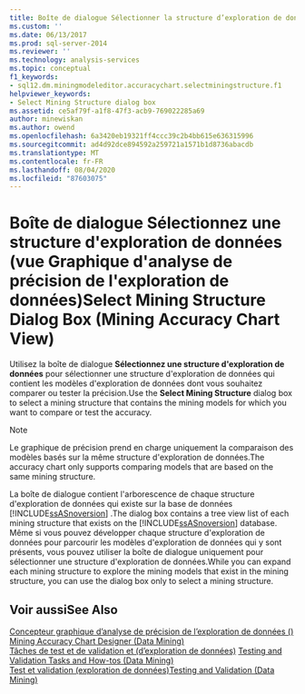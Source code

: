 ```yaml
---
title: Boîte de dialogue Sélectionner la structure d’exploration de données (vue graphique d’analyse de précision d’exploration de données) | Microsoft Docs
ms.custom: ''
ms.date: 06/13/2017
ms.prod: sql-server-2014
ms.reviewer: ''
ms.technology: analysis-services
ms.topic: conceptual
f1_keywords:
- sql12.dm.miningmodeleditor.accuracychart.selectminingstructure.f1
helpviewer_keywords:
- Select Mining Structure dialog box
ms.assetid: ce5af79f-a1f8-47f3-acb9-769022285a69
author: minewiskan
ms.author: owend
ms.openlocfilehash: 6a3420eb19321ff4ccc39c2b4bb615e636315996
ms.sourcegitcommit: ad4d92dce894592a259721a1571b1d8736abacdb
ms.translationtype: MT
ms.contentlocale: fr-FR
ms.lasthandoff: 08/04/2020
ms.locfileid: "87603075"
---
```

# <a name="select-mining-structure-dialog-box-mining-accuracy-chart-view"></a><span data-ttu-id="5f1d4-102">Boîte de dialogue Sélectionnez une structure d'exploration de données (vue Graphique d'analyse de précision de l'exploration de données)</span><span class="sxs-lookup"><span data-stu-id="5f1d4-102">Select Mining Structure Dialog Box (Mining Accuracy Chart View)</span></span>
  <span data-ttu-id="5f1d4-103">Utilisez la boîte de dialogue **Sélectionnez une structure d'exploration de données** pour sélectionner une structure d'exploration de données qui contient les modèles d'exploration de données dont vous souhaitez comparer ou tester la précision.</span><span class="sxs-lookup"><span data-stu-id="5f1d4-103">Use the **Select Mining Structure** dialog box to select a mining structure that contains the mining models for which you want to compare or test the accuracy.</span></span>  
  
> [!NOTE]  
>  <span data-ttu-id="5f1d4-104">Le graphique de précision prend en charge uniquement la comparaison des modèles basés sur la même structure d'exploration de données.</span><span class="sxs-lookup"><span data-stu-id="5f1d4-104">The accuracy chart only supports comparing models that are based on the same mining structure.</span></span>  
  
 <span data-ttu-id="5f1d4-105">La boîte de dialogue contient l'arborescence de chaque structure d'exploration de données qui existe sur la base de données [!INCLUDE[ssASnoversion](../includes/ssasnoversion-md.md)] .</span><span class="sxs-lookup"><span data-stu-id="5f1d4-105">The dialog box contains a tree view list of each mining structure that exists on the [!INCLUDE[ssASnoversion](../includes/ssasnoversion-md.md)] database.</span></span> <span data-ttu-id="5f1d4-106">Même si vous pouvez développer chaque structure d'exploration de données pour parcourir les modèles d'exploration de données qui y sont présents, vous pouvez utiliser la boîte de dialogue uniquement pour sélectionner une structure d'exploration de données.</span><span class="sxs-lookup"><span data-stu-id="5f1d4-106">While you can expand each mining structure to explore the mining models that exist in the mining structure, you can use the dialog box only to select a mining structure.</span></span>  
  
## <a name="see-also"></a><span data-ttu-id="5f1d4-107">Voir aussi</span><span class="sxs-lookup"><span data-stu-id="5f1d4-107">See Also</span></span>  
 <span data-ttu-id="5f1d4-108">[Concepteur graphique d’analyse de précision de l’exploration de données &#40;&#41;](mining-accuracy-chart-designer-data-mining.md) </span><span class="sxs-lookup"><span data-stu-id="5f1d4-108">[Mining Accuracy Chart Designer &#40;Data Mining&#41;](mining-accuracy-chart-designer-data-mining.md) </span></span>  
 <span data-ttu-id="5f1d4-109">[Tâches de test et de validation et &#40;d’exploration de données&#41;](data-mining/testing-and-validation-tasks-and-how-tos-data-mining.md) </span><span class="sxs-lookup"><span data-stu-id="5f1d4-109">[Testing and Validation Tasks and How-tos &#40;Data Mining&#41;](data-mining/testing-and-validation-tasks-and-how-tos-data-mining.md) </span></span>  
 [<span data-ttu-id="5f1d4-110">Test et validation &#40;exploration de données&#41;</span><span class="sxs-lookup"><span data-stu-id="5f1d4-110">Testing and Validation &#40;Data Mining&#41;</span></span>](data-mining/testing-and-validation-data-mining.md)  
  
  
